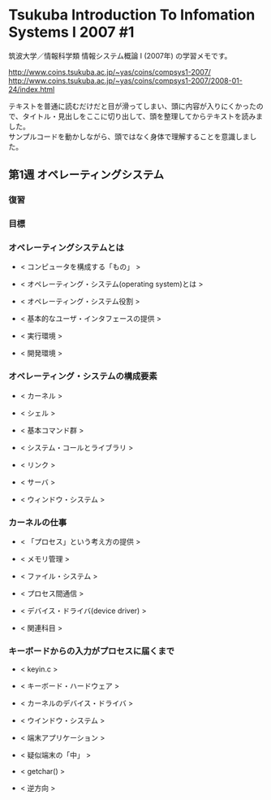 # Tsukuba Introduction To Infomation Systems I 2007 #1

筑波大学／情報科学類 情報システム概論 I (2007年) の学習メモです。  

http://www.coins.tsukuba.ac.jp/~yas/coins/compsys1-2007/  
http://www.coins.tsukuba.ac.jp/~yas/coins/compsys1-2007/2008-01-24/index.html  

テキストを普通に読むだけだと目が滑ってしまい、頭に内容が入りにくかったので、タイトル・見出しをここに切り出して、頭を整理してからテキストを読みました。  
サンプルコードを動かしながら、頭ではなく身体で理解することを意識しました。  


## 第1週 オペレーティングシステム

### 復習

### 目標

### オペレーティングシステムとは

- < コンピュータを構成する「もの」 >  

- < オペレーティング・システム(operating system)とは >  

- < オペレーティング・システム役割 >  

- < 基本的なユーザ・インタフェースの提供 >  

- < 実行環境 >  

- < 開発環境 >  

### オペレーティング・システムの構成要素

- < カーネル >  

- < シェル >  

- < 基本コマンド群 >  

- < システム・コールとライブラリ >  

- < リンク >  

- < サーバ >  

- < ウィンドウ・システム >  

### カーネルの仕事

- < 「プロセス」という考え方の提供 >  

- < メモリ管理 >  

- < ファイル・システム >  

- < プロセス間通信 >  

- < デバイス・ドライバ(device driver) >  

- < 関連科目 >  

### キーボードからの入力がプロセスに届くまで

- < keyin.c >  

- < キーボード・ハードウェア >  

- < カーネルのデバイス・ドライバ >  

- < ウインドウ・システム >  

- < 端末アプリケーション >  

- < 疑似端末の「中」 >  

- < getchar() >  

- < 逆方向 >  






